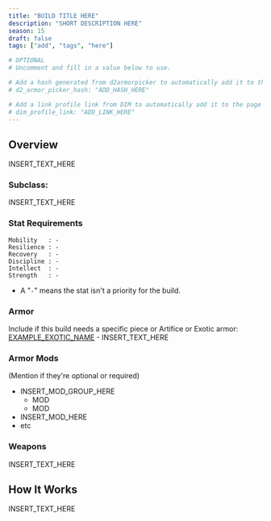 ```yaml
---
title: "BUILD TITLE HERE"
description: "SHORT DESCRIPTION HERE"
season: 15
draft: false
tags: ["add", "tags", "here"]

# OPTIONAL
# Uncomment and fill in a value below to use.

# Add a hash generated from d2armorpicker to automatically add it to the page
# d2_armor_picker_hash: "ADD_HASH_HERE"

# Add a link profile link from DIM to automatically add it to the page
# dim_profile_link: "ADD_LINK_HERE"
---
```


## Overview
INSERT_TEXT_HERE

### Subclass: 
INSERT_TEXT_HERE

### Stat Requirements
``` 
Mobility   : -
Resilience : -
Recovery   : -
Discipline : -
Intellect  : -
Strength   : -
```
* A "`-`" means the stat isn't a priority for the build.

### Armor
Include if this build needs a specific piece or Artifice or Exotic armor:
[EXAMPLE_EXOTIC_NAME](lightgg_link) - INSERT_TEXT_HERE

### Armor Mods
(Mention if they're optional or required)
* INSERT_MOD_GROUP_HERE 
  * MOD
  * MOD
* INSERT_MOD_HERE
* etc

### Weapons
INSERT_TEXT_HERE

## How It Works
INSERT_TEXT_HERE
